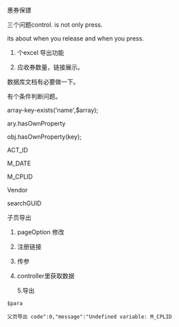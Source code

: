 惠券保镖

三个问题control. is not only press.

its about when you release and when you press.

1. 个excel 导出功能

2. 应收券数量，链接展示。

数据库文档有必要做一下。

有个条件判断问题。

array-key-exists\('name',$array\);

ary.hasOwnProperty

obj.hasOwnProperty\(key\);

ACT\_ID

M\_DATE

M\_CPLID

Vendor

searchGUID

子页导出

1. pageOption 修改
2. 注册链接
3. 传参
4. controller里获取数据

   5.导出

```
$para
```

```
父页导出 code":0,"message":"Undefined variable: M_CPLID
```



